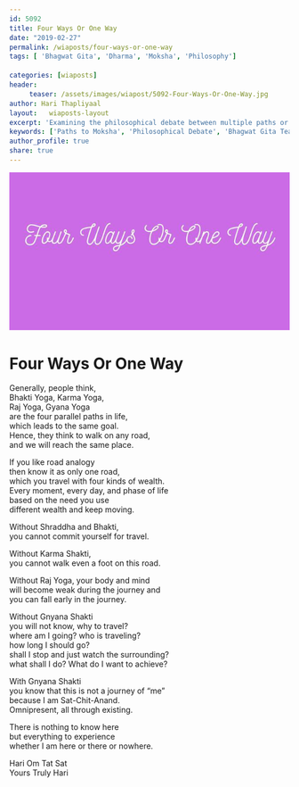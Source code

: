 ```yaml
--- 
id: 5092
title: Four Ways Or One Way
date: "2019-02-27"
permalink: /wiaposts/four-ways-or-one-way
tags: [ 'Bhagwat Gita', 'Dharma', 'Moksha', 'Philosophy']    

categories: [wiaposts] 
header:
     teaser: /assets/images/wiapost/5092-Four-Ways-Or-One-Way.jpg
author: Hari Thapliyaal 
layout:   wiaposts-layout
excerpt: 'Examining the philosophical debate between multiple paths or a singular way to Moksha.' 
keywords: ['Paths to Moksha', 'Philosophical Debate', 'Bhagwat Gita Teachings', 'Dharma and Moksha']
author_profile: true 
share: true 
---
```


![Four Ways Or One Way](/assets/images/wiapost/5092-Four-Ways-Or-One-Way.jpg)     
   
# Four Ways Or One Way   
    
Generally, people think,     
Bhakti Yoga, Karma Yoga,     
Raj Yoga, Gyana Yoga     
are the four parallel paths in life,     
which leads to the same goal.     
Hence, they think to walk on any road,     
and we will reach the same place.    
    
If you like road analogy     
then know it as only one road,     
which you travel with four kinds of wealth.     
Every moment, every day, and phase of life     
based on the need you use     
different wealth and keep moving.    
    
Without Shraddha and Bhakti,     
you cannot commit yourself for travel.    
    
Without Karma Shakti,     
you cannot walk even a foot on this road.    
    
Without Raj Yoga, your body and mind     
will become weak during the journey and     
you can fall early in the journey.    
    
Without Gnyana Shakti     
you will not know, why to travel?     
where am I going? who is traveling?     
how long I should go?     
shall I stop and just watch the surrounding?     
what shall I do? What do I want to achieve?    
    
With Gnyana Shakti     
you know that this is not a journey of “me”     
because I am Sat-Chit-Anand.     
Omnipresent, all through existing.    
    
There is nothing to know here     
but everything to experience     
whether I am here or there or nowhere.    
    
Hari Om Tat Sat     
Yours Truly Hari    
